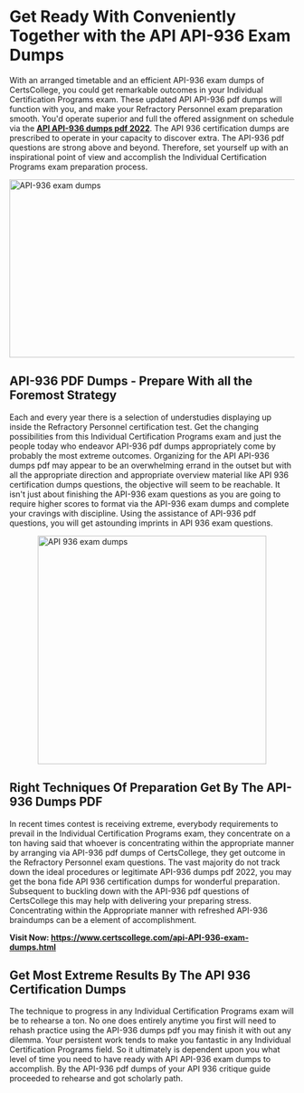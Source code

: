 <h1><strong>Get Ready With Conveniently Together with the API API-936 Exam Dumps&nbsp;</strong></h1>
<p><span style="font-weight: 400;">With an arranged timetable and an efficient  API-936 exam dumps of CertsCollege, you could get remarkable outcomes in your Individual Certification Programs exam. These updated API API-936 pdf dumps will function with you, and make your Refractory Personnel exam preparation smooth. You'd operate superior and full the offered assignment on schedule via the <strong><a href="https://www.certscollege.com/api-API-936-exam-dumps.html">API API-936 dumps pdf 2022</a></strong>. The API 936 certification dumps are prescribed to operate in your capacity to discover extra. The  API-936 pdf questions are strong above and beyond. Therefore, set yourself up with an inspirational point of view and accomplish the Individual Certification Programs exam preparation process.&nbsp;</span></p>
<p><span style="font-weight: 400;"><img style="display: block; margin-left: auto; margin-right: auto;" src="https://i.ibb.co/CPDK3ps/Yellow-and-Blue-Initiative-Blog-Banner.png" alt="API-936 exam dumps" width="559" height="315" /></span></p>
<h2><strong>API-936 PDF Dumps - Prepare With all the Foremost Strategy</strong></h2>
<p><span style="font-weight: 400;">Each and every year there is a selection of understudies displaying up inside the Refractory Personnel certification test. Get the changing possibilities from this Individual Certification Programs exam and just the people today who endeavor API-936 pdf dumps appropriately come by probably the most extreme outcomes. Organizing for the API API-936 dumps pdf may appear to be an overwhelming errand in the outset but with all the appropriate direction and appropriate overview material like API 936 certification dumps questions, the objective will seem to be reachable. It isn't just about finishing the API-936 exam questions as you are going to require higher scores to format via the API-936 exam dumps and complete your cravings with discipline. Using the assistance of API-936 pdf questions, you will get astounding imprints in API 936 exam questions.</span></p>
<p><span style="font-weight: 400;"><a href="https://tinyurl.com/4pw78uzs"><img style="display: block; margin-left: auto; margin-right: auto;" src="https://i.ibb.co/9tMrhdY/Teacher-Appreciation-Invitation.png" alt="API 936 exam dumps " width="404" height="404" /></a></span></p>
<h2><strong>Right Techniques Of Preparation Get By The API-936 Dumps PDF</strong></h2>
<p><span style="font-weight: 400;">In recent times contest is receiving extreme, everybody requirements to prevail in the Individual Certification Programs exam, they concentrate on a ton having said that whoever is concentrating within the appropriate manner by arranging via API-936 pdf dumps of CertsCollege, they get outcome in the Refractory Personnel exam questions. The vast majority do not track down the ideal procedures or legitimate API-936 dumps pdf 2022, you may get the bona fide API 936 certification dumps for wonderful preparation. Subsequent to buckling down with the  API-936 pdf questions of CertsCollege this may help with delivering your preparing stress. Concentrating within the Appropriate manner with refreshed API-936 braindumps can be a element of accomplishment.</span></p>
<p><span style="font-weight: 400;"><strong>Visit Now: <a href="https://www.certscollege.com/api-API-936-exam-dumps.html">https://www.certscollege.com/api-API-936-exam-dumps.html</a></strong></span></p>
<h2><strong>Get Most Extreme Results By The API 936 Certification Dumps</strong></h2>
<p><span style="font-weight: 400;">The technique to progress in any Individual Certification Programs exam will be to rehearse a ton. No one does entirely anytime you first will need to rehash practice using the API-936 dumps pdf you may finish it with out any dilemma. Your persistent work tends to make you fantastic in any Individual Certification Programs field. So it ultimately is dependent upon you what level of time you need to have ready with API API-936 exam dumps to accomplish. By the API-936 pdf dumps of your API 936 critique guide proceeded to rehearse and got scholarly path.</span></p>
